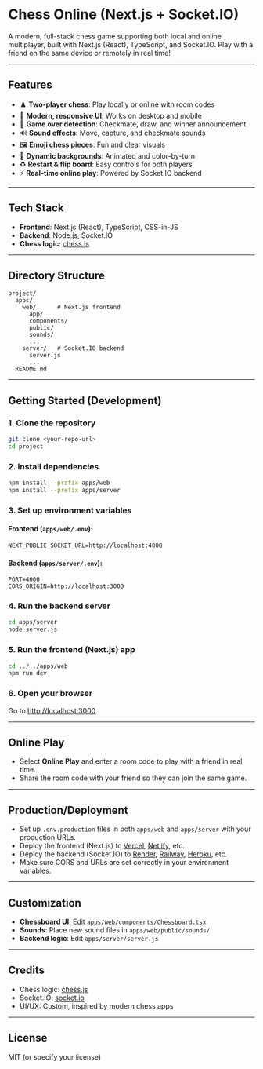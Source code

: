 # Chess Online (Next.js + Socket.IO)

A modern, full-stack chess game supporting both local and online multiplayer, built with Next.js (React), TypeScript, and Socket.IO. Play with a friend on the same device or remotely in real time!

---

## Features
- ♟️ **Two-player chess**: Play locally or online with room codes
- 🎨 **Modern, responsive UI**: Works on desktop and mobile
- 🏁 **Game over detection**: Checkmate, draw, and winner announcement
- 🔊 **Sound effects**: Move, capture, and checkmate sounds
- 🖼️ **Emoji chess pieces**: Fun and clear visuals
- 🌈 **Dynamic backgrounds**: Animated and color-by-turn
- ♻️ **Restart & flip board**: Easy controls for both players
- ⚡ **Real-time online play**: Powered by Socket.IO backend

---

## Tech Stack
- **Frontend**: Next.js (React), TypeScript, CSS-in-JS
- **Backend**: Node.js, Socket.IO
- **Chess logic**: [chess.js](https://github.com/jhlywa/chess.js)

---

## Directory Structure
```
project/
  apps/
    web/      # Next.js frontend
      app/
      components/
      public/
      sounds/
      ...
    server/   # Socket.IO backend
      server.js
      ...
  README.md
```

---

## Getting Started (Development)

### 1. **Clone the repository**
```bash
git clone <your-repo-url>
cd project
```

### 2. **Install dependencies**
```bash
npm install --prefix apps/web
npm install --prefix apps/server
```

### 3. **Set up environment variables**

#### Frontend (`apps/web/.env`):
```
NEXT_PUBLIC_SOCKET_URL=http://localhost:4000
```

#### Backend (`apps/server/.env`):
```
PORT=4000
CORS_ORIGIN=http://localhost:3000
```

### 4. **Run the backend server**
```bash
cd apps/server
node server.js
```

### 5. **Run the frontend (Next.js) app**
```bash
cd ../../apps/web
npm run dev
```

### 6. **Open your browser**
Go to [http://localhost:3000](http://localhost:3000)

---

## Online Play
- Select **Online Play** and enter a room code to play with a friend in real time.
- Share the room code with your friend so they can join the same game.

---

## Production/Deployment
- Set up `.env.production` files in both `apps/web` and `apps/server` with your production URLs.
- Deploy the frontend (Next.js) to [Vercel](https://vercel.com/), [Netlify](https://netlify.com/), etc.
- Deploy the backend (Socket.IO) to [Render](https://render.com/), [Railway](https://railway.app/), [Heroku](https://heroku.com/), etc.
- Make sure CORS and URLs are set correctly in your environment variables.

---

## Customization
- **Chessboard UI**: Edit `apps/web/components/Chessboard.tsx`
- **Sounds**: Place new sound files in `apps/web/public/sounds/`
- **Backend logic**: Edit `apps/server/server.js`

---

## Credits
- Chess logic: [chess.js](https://github.com/jhlywa/chess.js)
- Socket.IO: [socket.io](https://socket.io/)
- UI/UX: Custom, inspired by modern chess apps

---

## License
MIT (or specify your license) 
